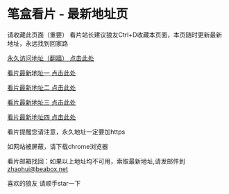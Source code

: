 # 笔盒看片 - 最新地址页

请收藏此页面（重要）
看片站长建议狼友Ctrl+D收藏本页面，本页随时更新最新地址，永远找到回家路

[永久访问地址（翻牆） 点击此处](https://beabox.net/)

[看片最新地址一 点击此处](https://bhu0f2i3d7x2.shop)

[看片最新地址二 点击此处](https://bhs3p3n3x6x1.shop)

[看片最新地址三 点击此处](https://bhk2i4n4o2m4.shop)

[看片最新地址四 点击此处](https://bhw0x8a6o2y9.shop)

看片提醒您请注意，永久地址一定要加https

如网站被屏蔽，请下载chrome浏览器

看片邮箱找回：如果以上地址均不可用，索取最新地址,请发邮件到 zhaohui@beabox.net

喜欢的狼友 请顺手star一下